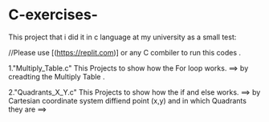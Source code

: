 # C-exercises-


This project that i  did it in c language at my university as a small test:

//Please use [(https://replit.com)] or any C combiler to run this codes .



1."Multiply_Table.c" This Projects to show how the For loop works. ==> by creadting the Multiply Table .


2."Quadrants_X_Y.c" This Projects to show how the if and else works. ==> by Cartesian coordinate system diffiend point (x,y) and in which Quadrants they are ==> 




